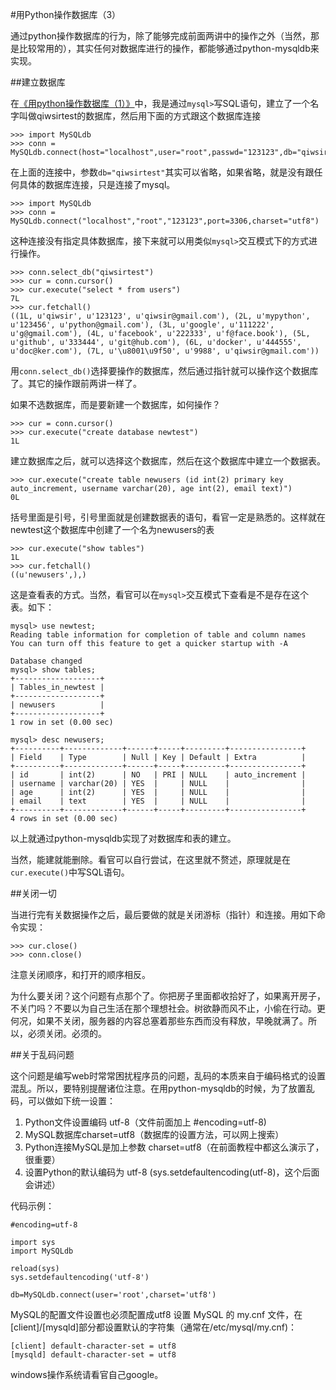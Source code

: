 #用Python操作数据库（3）

通过python操作数据库的行为，除了能够完成前面两讲中的操作之外（当然，那是比较常用的），其实任何对数据库进行的操作，都能够通过python-mysqldb来实现。

##建立数据库

在[《用python操作数据库（1）》](./303.md)中，我是通过`mysql>`写SQL语句，建立了一个名字叫做qiwsirtest的数据库，然后用下面的方式跟这个数据库连接

    >>> import MySQLdb
    >>> conn = MySQLdb.connect(host="localhost",user="root",passwd="123123",db="qiwsirtest",charset="utf8")

在上面的连接中，参数`db="qiwsirtest"`其实可以省略，如果省略，就是没有跟任何具体的数据库连接，只是连接了mysql。

    >>> import MySQLdb
    >>> conn = MySQLdb.connect("localhost","root","123123",port=3306,charset="utf8")
     
这种连接没有指定具体数据库，接下来就可以用类似`mysql>`交互模式下的方式进行操作。

    >>> conn.select_db("qiwsirtest")
    >>> cur = conn.cursor()
    >>> cur.execute("select * from users")
    7L
    >>> cur.fetchall()
    ((1L, u'qiwsir', u'123123', u'qiwsir@gmail.com'), (2L, u'mypython', u'123456', u'python@gmail.com'), (3L, u'google', u'111222', u'g@gmail.com'), (4L, u'facebook', u'222333', u'f@face.book'), (5L, u'github', u'333444', u'git@hub.com'), (6L, u'docker', u'444555', u'doc@ker.com'), (7L, u'\u8001\u9f50', u'9988', u'qiwsir@gmail.com'))

用`conn.select_db()`选择要操作的数据库，然后通过指针就可以操作这个数据库了。其它的操作跟前两讲一样了。

如果不选数据库，而是要新建一个数据库，如何操作？

    >>> cur = conn.cursor()
    >>> cur.execute("create database newtest")
    1L

建立数据库之后，就可以选择这个数据库，然后在这个数据库中建立一个数据表。

    >>> cur.execute("create table newusers (id int(2) primary key auto_increment, username varchar(20), age int(2), email text)")
    0L

括号里面是引号，引号里面就是创建数据表的语句，看官一定是熟悉的。这样就在newtest这个数据库中创建了一个名为newusers的表

    >>> cur.execute("show tables")
    1L
    >>> cur.fetchall()
    ((u'newusers',),)
    
这是查看表的方式。当然，看官可以在`mysql>`交互模式下查看是不是存在这个表。如下：

    mysql> use newtest;
    Reading table information for completion of table and column names
    You can turn off this feature to get a quicker startup with -A

    Database changed
    mysql> show tables;
    +-------------------+
    | Tables_in_newtest |
    +-------------------+
    | newusers          |
    +-------------------+
    1 row in set (0.00 sec)

    mysql> desc newusers;
    +----------+-------------+------+-----+---------+----------------+
    | Field    | Type        | Null | Key | Default | Extra          |
    +----------+-------------+------+-----+---------+----------------+
    | id       | int(2)      | NO   | PRI | NULL    | auto_increment |
    | username | varchar(20) | YES  |     | NULL    |                |
    | age      | int(2)      | YES  |     | NULL    |                |
    | email    | text        | YES  |     | NULL    |                |
    +----------+-------------+------+-----+---------+----------------+
    4 rows in set (0.00 sec)

以上就通过python-mysqldb实现了对数据库和表的建立。

当然，能建就能删除。看官可以自行尝试，在这里就不赘述，原理就是在`cur.execute()`中写SQL语句。

##关闭一切

当进行完有关数据操作之后，最后要做的就是关闭游标（指针）和连接。用如下命令实现：

    >>> cur.close()
    >>> conn.close()

注意关闭顺序，和打开的顺序相反。

为什么要关闭？这个问题有点那个了。你把房子里面都收拾好了，如果离开房子，不关门吗？不要以为自己生活在那个理想社会。树欲静而风不止，小偷在行动。更何况，如果不关闭，服务器的内容总塞着那些东西而没有释放，早晚就满了。所以，必须关闭。必须的。

##关于乱码问题

这个问题是编写web时常常困扰程序员的问题，乱码的本质来自于编码格式的设置混乱。所以，要特别提醒诸位注意。在用python-mysqldb的时候，为了放置乱码，可以做如下统一设置：

1. Python文件设置编码 utf-8（文件前面加上 #encoding=utf-8)
2. MySQL数据库charset=utf8（数据库的设置方法，可以网上搜索）
3. Python连接MySQL是加上参数 charset=utf8（在前面教程中都这么演示了，很重要）
4. 设置Python的默认编码为 utf-8 (sys.setdefaultencoding(utf-8)，这个后面会讲述）

代码示例：

    #encoding=utf-8

    import sys
    import MySQLdb

    reload(sys)
    sys.setdefaultencoding('utf-8')

    db=MySQLdb.connect(user='root',charset='utf8') 

MySQL的配置文件设置也必须配置成utf8 设置 MySQL 的 my.cnf 文件，在 [client]/[mysqld]部分都设置默认的字符集（通常在/etc/mysql/my.cnf)：

    [client] default-character-set = utf8
    [mysqld] default-character-set = utf8

windows操作系统请看官自己google。
